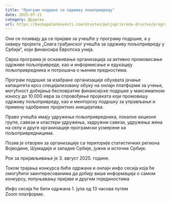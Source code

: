 ```yaml
---
title: "Програм подршке за одрживу пољопривреду"
date: 2025-07-21
category: Друштво
url: https://backapalankavesti.com/drustvo/poljoprivreda-drustvo/program-podrske-za-odrzivu-poljoprivredu/
---
```


Они се позивају да се пријаве за учешће у програму подршке, а у оквиру пројекта „Снага грађанског учешћа за одрживу пољопривреду у Србији“, који финансира Европска унија.

Сврха програма је оснаживање организација за активно промовисање одрживе пољопривреде, као и информисање и едукацију пољопривредника и потрошача о њеним предностима.

Програм подршке за изабране организације обухвата јачање капацитета кроз специјализовану обуку на онлајн платформи за учење, могућност добијања бесповратне финансијске подршке у максималном износу до 10.000 евра за спровођење пројеката који промовишу одрживу пољопривреду, као и менторску подршку за управљање и примену одобрених пројектних иницијатива.

Право учешћа имају удружења пољопривредника, локалне акционе групе, савези и кластери удружења, задружни савези, удружења жена на селу и друге организације програмски усмерене ка пољопривредницима.

Позив је отворен за организације са територије статистичких региона Војводине, Шумадије и западне Србије, јужне и источне Србије.

Рок за пријављивање је 3. август 2025. године.

Током трајања конкурса биће одржана и онлајн инфо сесија која ће омогућити заинтересованима да добију више информација о самом конкурсу, попуњавању пријаве и другим појединостима

Инфо сесија ће бити одржана 1. јула од 13 часова путем Zoom платформе.
